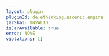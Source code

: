 ```yaml
---
layout: plugin
pluginId: de.ethinking.escenic.engine
jarSha1: INVALID
isJarAvailable: true
error: NONE
violations: []

---
```

